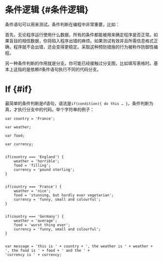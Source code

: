 # 条件逻辑 {#条件逻辑}

条件语句可以用来测试。条件判断在编程中非常重要，比如：

首先，无论程序运行使用什么数据，所有的条件都能被用来确定程序是否正常。如果盲目的相信数据，你将陷入程序出错的麻烦。如果测试有效并且所需信息格式正确，程序就不会出错，还会变得更稳定。采取这种预防措施的行为被称作防御性编程。

另一种条件判断的作用就是分支。你可能已经接触过分支图，比如填写表格时。基本上这指的是依赖if条件语句执行不同的代码分支。

# If {#if}

最简单的条件判断是if语句，语法是`if(condition){ do this … }`。条件判断为真，才执行分支中的代码。举个字符串的例子：

```
var country = 'France';

var weather;

var food;

var currency;


if(country === 'England') {
    weather = 'horrible';
    food = 'filling';
    currency = 'pound sterling';
}


if(country === 'France') {
    weather = 'nice';
    food = 'stunning, but hardly ever vegetarian';
    currency = 'funny, small and colourful';
}


if(country === 'Germany') {
    weather = 'average';
    food = 'wurst thing ever';
    currency = 'funny, small and colourful';
}


var message = 'this is ' + country + ', the weather is ' + weather + ', the food is ' + food + ' and the ' +
'currency is ' + currency;
```



